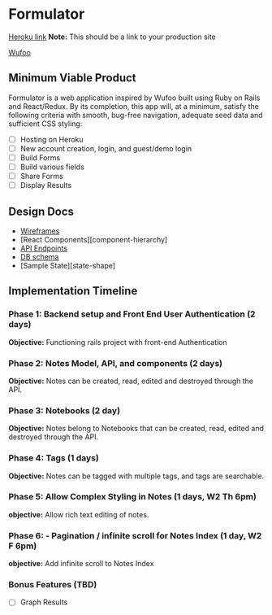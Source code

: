# Formulator

[Heroku link][heroku] **Note:** This should be a link to your production site

[Wufoo][wufoo]

[heroku]: http://www.herokuapp.com
[wufoo]: https://www.wufoo.com/

## Minimum Viable Product

Formulator is a web application inspired by Wufoo built using Ruby on Rails
and React/Redux. By its completion, this app will, at a minimum, satisfy the
following criteria with smooth, bug-free navigation, adequate seed data and
sufficient CSS styling:

- [ ] Hosting on Heroku
- [ ] New account creation, login, and guest/demo login
- [ ] Build Forms
- [ ] Build various fields
- [ ] Share Forms
- [ ] Display Results

## Design Docs
* [Wireframes][wireframes]
* [React Components][component-hierarchy]
* [API Endpoints][api-endpoints]
* [DB schema][schema]
* [Sample State][state-shape]

[wireframes]: docs/wireframes
[components]: docs/component-hierarchy/component-hierarchy.md
[sample-state]: docs/state-shape/sample-shape.md
[api-endpoints]: docs/api-endpoints.md
[schema]: docs/schema.md

## Implementation Timeline

### Phase 1: Backend setup and Front End User Authentication (2 days)

**Objective:** Functioning rails project with front-end Authentication

### Phase 2: Notes Model, API, and components (2 days)

**Objective:** Notes can be created, read, edited and destroyed through
the API.

### Phase 3: Notebooks (2 day)

**Objective:** Notes belong to Notebooks that can be created, read, edited and destroyed through the API.

### Phase 4: Tags (1 days)

**Objective:** Notes can be tagged with multiple tags, and tags are searchable.

### Phase 5: Allow Complex Styling in Notes (1 days, W2 Th 6pm)

**objective:** Allow rich text editing of notes.

### Phase 6: - Pagination / infinite scroll for Notes Index (1 day, W2 F 6pm)

**objective:** Add infinite scroll to Notes Index

### Bonus Features (TBD)
- [ ] Graph Results

